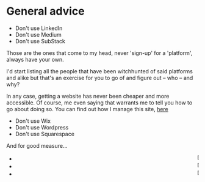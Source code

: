 # General advice

- Don't use LinkedIn
- Don't use Medium
- Don't use SubStack

Those are the ones that come to my head, never &apos;sign-up&apos; for a &apos;platform&apos;, always have your own.

I'd start listing all the people that have been witchhunted of said platforms and alike but that's an exercise for you to go of and figure out &ndash; who &ndash; and why?

In any case, getting a website has never been cheaper and more accessible. Of course, me even saying that warrants me to tell you how to go about doing so. You can find out how I manage this site, [here](https://tutorial.avsbq.org/software/web)

- Don't use Wix
- Don't use Wordpress
- Don't use Squarespace

And for good measure&hellip;

- <marquee>Don't use LinkedIn</marquee>
- <marquee>Don't use Medium</marquee>
- <marquee>Don't use SubStack</marquee>
